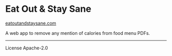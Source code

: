 # Eat Out & Stay Sane

[eatoutandstaysane.com](https://eatoutandstaysane.com)

A web app to remove any mention of calories from food menu PDFs.

---

License Apache-2.0
